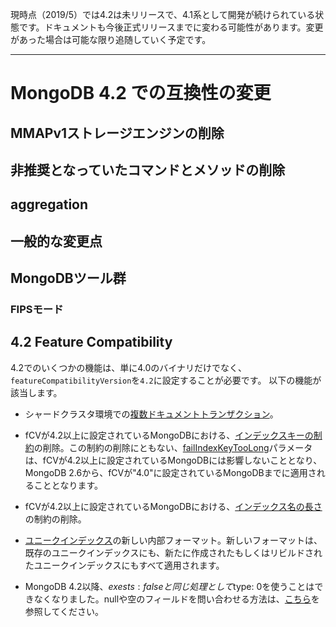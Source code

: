 <!-- マニュアルっぽいので「ですます」で -->
<!-- 他のマニュアルを参照する場合、どちらかというと英語タイトルそのままで。文章の一部になっていて、訳さないと変な場合は日本語に訳す。 -->
<!-- NOTE: とかの囲みは、QiitaのMDで対応するものがなさそうなので、注意：brなどとしてごまかす？ ```text: かと思ったがそうすると中身のMD記法が解釈されない。divかと思ったがQiitaはstyle属性適用されない。divで囲んでタイトルはstrong、中身は自前でタグを書くのが見た目的には一番マシっぽい。 -->
<!-- SEE ALSO: は参照：、WARNING: は警告： -->
<!-- 英単語・数字の周りに空白をいれるか？ -->
<!-- restの`、``と、Qiita Markdownの対応は？ -->
<!-- credentials 資格情報？ -->
現時点（2019/5）では4.2は未リリースで、4.1系として開発が続けられている状態です。ドキュメントも今後正式リリースまでに変わる可能性があります。変更があった場合は可能な限り追随していく予定です。

------------------------------
# MongoDB 4.2 での互換性の変更

## MMAPv1ストレージエンジンの削除

## 非推奨となっていたコマンドとメソッドの削除

## aggregation

## 一般的な変更点

## MongoDBツール群

### FIPSモード



## 4.2 Feature Compatibility

4.2でのいくつかの機能は、単に4.0のバイナリだけでなく、`featureCompatibilityVersion`を`4.2`に設定することが必要です。
以下の機能が該当します。

- シャードクラスタ環境での[複数ドキュメントトランザクション](https://docs.mongodb.com/master/release-notes/4.2/#txn-sharded-clusters)。

- fCVが4.2以上に設定されているMongoDBにおける、[インデックスキーの制約](https://docs.mongodb.com/master/reference/limits/#Index-Key-Limit)の削除。この制約の削除にともない、[failIndexKeyTooLong](https://docs.mongodb.com/master/reference/parameters/#param.failIndexKeyTooLong)パラメータは、fCVが4.2以上に設定されているMongoDBには影響しないこととなり、MongoDB 2.6から、fCVが"4.0"に設定されているMongoDBまでに適用されることとなります。

- fCVが4.2以上に設定されているMongoDBにおける、[インデックス名の長さ](https://docs.mongodb.com/master/reference/limits/#Index-Name-Length)の制約の削除。

- [ユニークインデックス](https://docs.mongodb.com/master/core/index-unique/)の新しい内部フォーマット。新しいフォーマットは、既存のユニークインデックスにも、新たに作成されたもしくはリビルドされたユニークインデックスにもすべて適用されます。

- MongoDB 4.2以降、$exests: falseと同じ処理として$type: 0を使うことはできなくなりました。nullや空のフィールドを問い合わせる方法は、[こちら](https://docs.mongodb.com/master/tutorial/query-for-null-fields/)を参照してください。
